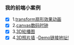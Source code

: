 ### 我的前端小案例
- [x] 1.[transform扇形效果动画](http://tcly861204.github.io/myDemos/demo/1/index.html)
- [x] 2.[canvas数码时钟](http://tcly861204.github.io/myDemos/demo/2/index.html)
- [x] 3.[3D轮播图](http://tcly861204.github.io/myDemos/demo/3/index.html)
- [x] 4.[3D照片墙](http://tcly861204.github.io/myDemos/demo/4/index.html)
-[Demo链接地址!](http://tcly861204.github.io/myDemos/)
